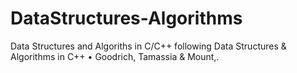 # DataStructures-Algorithms
Data Structures and Algoriths in C/C++ following Data Structures &amp; Algorithms in C++ • Goodrich, Tamassia &amp; Mount,.
